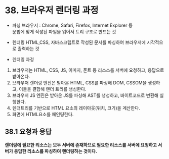 # 38. 브라우저 렌더링 과정

- 파싱
브라우저 : Chrome, Safari, Firefox, Internet Explorer 등   
문법에 맞게 작성된 파일을 읽어서 트리 구조로 만드는 것

- 렌더링
HTML,CSS, 자바스크립트로 작성된 문서를 파싱하여 브라우저에 시각적으로 출력하는 것

- 렌더링 과정
1. 브라우저는 HTML, CSS, JS, 이미지, 폰트 등 리소스를 서버에 요청하고, 응답으로 받아온다.
2. 브라우저 렌더링 엔진은 받아온 HTML, CSS를 파싱해 DOM, CSSOM을 생성하고, 이들을 결합해 렌더 트리를 생성한다.
3. 브라우저 JS 엔진은 받아온 JS를 파싱해 AST를 생성하고, 바이트코드로 변환해 실행한다.
4. 렌더트리를 기반으로 HTML 요소의 레이아웃(위치, 크기)을 계산한다.
5. 화면에 HTML요소를 페인팅한다.

## 38.1 요청과 응답
**렌더링에 필요한 리소스는 모두 서버에 존재하므로 필요한 리소스를 서버에 요청하고 서버가 응답한 리소스를 파싱하여 렌더링하는 것이다.**

